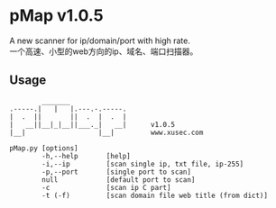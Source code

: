 pMap v1.0.5
===
A new scanner for ip/domain/port with high rate. <br>一个高速、小型的web方向的ip、域名、端口扫描器。

Usage
---
            _______
    .-----.|   |   |.---.-.-----.
    |  .  ||       ||  .  |  .  |
    |   __||__|_|__||___._|   __|      v1.0.5
    |__|                  |__|         www.xusec.com
    
    pMap.py [options]
            -h,--help       [help]
            -i,--ip         [scan single ip, txt file, ip-255]
            -p,--port       [single port to scan]
            null            [default port to scan]
            -c              [scan ip C part]
            -t (-f)         [scan domain file web title (from dict)]
